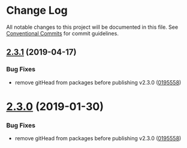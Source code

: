 # Change Log

All notable changes to this project will be documented in this file.
See [Conventional Commits](https://conventionalcommits.org) for commit guidelines.

## [2.3.1](https://github.com/bolt-design-system/bolt/tree/master/packages/config-presets/config-eslint/compare/v2.2.2...v2.3.1) (2019-04-17)


### Bug Fixes

* remove gitHead from packages before publishing v2.3.0 ([0195558](https://github.com/bolt-design-system/bolt/tree/master/packages/config-presets/config-eslint/commit/0195558))





# [2.3.0](https://github.com/bolt-design-system/bolt/tree/master/packages/config-presets/config-eslint/compare/v2.3.0-rc.0...v2.3.0) (2019-01-30)


### Bug Fixes

* remove gitHead from packages before publishing v2.3.0 ([0195558](https://github.com/bolt-design-system/bolt/tree/master/packages/config-presets/config-eslint/commit/0195558))
